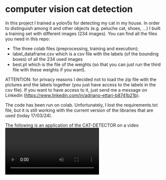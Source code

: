 # computer vision cat detection

In this project I trained a yolov5s for detecting my cat in my house. In order to distinguish among it and other objects (e.g. peluche cat, shoes, ...)
I built a training set with different images (234 images). You can find all the files you need in this repo:

* The three colab files (preprocessing, training and execution);
* label_dataframe.csv which is a csv file with the labels (of the bounding boxes) of all the 234 used images  
* best.pt which is the file of the weights (so that you can just run the third file with these weights if you want).

ATTENTION: for privacy reasons I decided not to load the zip file with the pictures and the labels together (you just have access to the labels in the csv file). If you want to have access to it, just send me a message on Linkedin (https://www.linkedin.com/in/adriano-ettari-b8741b21b).

The code has been run on colab. Unfortunately, I lost the requirements.txt file, but it is still working with the current version of the libraries that are used (today 17/03/24).

The following is an application of the CAT-DETECTOR on a video
![Ghiri Detection](https://github.com/AdrianoEttari/CAT-DETECTOR/blob/main/GHIRI_FINAL.mp4)
